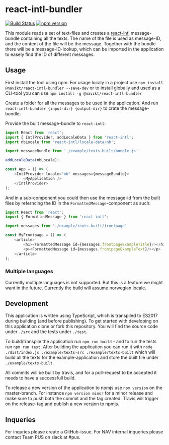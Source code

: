 # react-intl-bundler

[![Build Status](https://travis-ci.org/navikt/react-intl-bundler.svg?branch=master)](https://travis-ci.org/navikt/react-intl-bundler)
[![npm version](https://badge.fury.io/js/%40navikt%2Freact-intl-bundler.svg)](https://www.npmjs.com/package/@navikt/react-intl-bundler)

This module reads a set of text-files and creates a [react-intl](https://github.com/yahoo/react-intl) 
message-bundle containing all the texts. The name of the file is used as message-ID, and the content
of the file will be the message. Together with the bundle there will be a message-ID-lookup, which can be imported
in the application to easely find the ID of different messages.

## Usage

First install the tool using npm. For usage localy in a project use `npm install @navikt/react-intl-bundler --save-dev`
or to install globally and used as a CLI-tool you can use `npm install -g @navikt/react-intl-bundler`

Create a folder for all the messages to be used in the application. And run 
`react-intl-bundler {input-dir} {output-dir}` to crate the message-bundle.

Provide the built message-bundle to `react-intl`:

```typescript jsx
import React from 'react';
import { IntlProvider, addLocaleData } from 'react-intl';
import nbLocale from 'react-intl/locale-data/nb';

import messageBundle from './example/texts-built/bundle.js'

addLocaleData(nbLocale);

const App = () => (
    <IntlProvider locale="nb" messages={messageBundle}>
        <MyApplication />
    </IntlProvider>
);
```

And in a sub-component you could then use the message-id from the built files by referncing the ID in the
`FormattedMessage`-component as such:

```typescript jsx
import React from 'react';
import { FormattedMessage } from 'react-intl';

import messages from './example/texts-built/frontpage'

const MyFrontpage = () => (
    <article>
        <h1><FormattedMessage id={messages.frontpageExampleTitle}/></h1>
        <p><FormattedMessage id={messages.frontpageExampleText}/></p>
    </article>
);
```

### Multiple languages

Currently multiple languages is not supported. But this is a feature we might want in the future. Currently the  build
will assume norwegian locale. 


## Development

This application is written using TypeScript, which is transpiled to ES2017 during building (and before publishing).
To get started with developing on this application clone or fork this repository. You will find the source code
under `./src` and the tests under `./test`. 

To build/transpile the application run `npm run build` - and to run the tests run `npm run test`. After building the
application you can run it with `node ./dist/index.js ./example/texts-src ./example/texts-built` which will build
all the texts for the example-application and store the built file under `./example/texts-built`.

All commits will be built by travis, and for a pull-request to be accepted it needs to have a successfull build.

To release a new version of the application to npmjs use `npm version` on the master-branch. For instance
`npm version minor` for a minor release and make sure to push both the commit and the tag created. Travis
will trigger on the release-tag and publish a new versjon to npmjs.

## Inqueries

For inquries please create a GitHub-issue. For NAV internal inqueries please contact Team PUS on slack at #pus.
